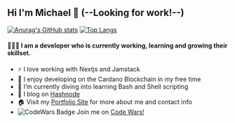 ## Hi I'm Michael 👋 (--Looking for work!--)
 [![Anurag's GitHub stats](https://github-readme-stats.vercel.app/api?username=MiCurran&show_icons=true&theme=yeblu)](https://github.com/MiCurran/github-readme-stats)
 [![Top Langs](https://github-readme-stats.vercel.app/api/top-langs/?username=anuraghazra&layout=compact&langs_count=8&theme=yeblu)](https://github.com/anuraghazra/github-readme-stats) 
 
 #### 👨🏽‍💻 I am a developer who is currently working, learning and growing their skillset.
 
- ⚡ I love working with Nextjs and Jamstack
- 🔗 I enjoy developing on the Cardano Blockchain in my free time
- 🐚 I’m currently diving into learning Bash and Shell scripting 
- 📝 I blog on [Hashnode](https://hashnode.com/@MiCurran/joinme)
- 🏠 Visit my [Portfolio Site](https://micurran.dev) for more about me and contact info
- ![CodeWars Badge](https://www.codewars.com/users/MiCurran/badges/small) Join me on [Code Wars!](https://www.codewars.com/r/yjW6NQ)
<!--
**MiCurran/MiCurran** is a ✨ _special_ ✨ repository because its `README.md` (this file) appears on your GitHub profile.

Here are some ideas to get you started:

- 🔭 I’m currently working on ...
- 🌱 I’m currently learning ...
- 👯 I’m looking to collaborate on ...
- 🤔 I’m looking for help with ...
- 💬 Ask me about ...
- 📫 How to reach me: ...
- 😄 Pronouns: ...
- ⚡ Fun fact: ...
-->
